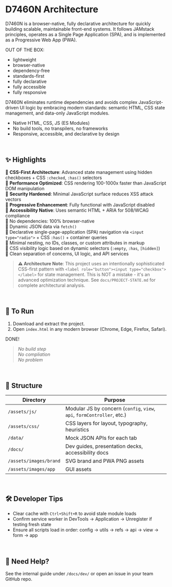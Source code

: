 # D7460N Architecture

D7460N is a browser-native, fully declarative architecture for quickly building scalable, maintainable front-end systems. It follows JAMstack principles, operates as a Single Page Application (SPA), and is implemented as a Progressive Web App (PWA).

OUT OF THE BOX:

- lightweight
- browser-native
- dependency-free
- standards-first
- fully declarative
- fully accessible
- fully responsive 

D7460N eliminates runtime dependencies and avoids complex JavaScript-driven UI logic by embracing modern standards: semantic HTML, CSS state management, and data-only JavaScript modules.

- Native HTML, CSS, JS (ES Modules)
- No build tools, no transpilers, no frameworks
- Responsive, accessible, and declarative by design

<br>

## ✨ Highlights

🔹 **CSS-First Architecture**: Advanced state management using hidden checkboxes + CSS `:checked`, `:has()` selectors<br>
🔹 **Performance Optimized**: CSS rendering 100-1000x faster than JavaScript DOM manipulation<br>
🔹 **Security Hardened**: Minimal JavaScript surface reduces XSS attack vectors<br>
🔹 **Progressive Enhancement**: Fully functional with JavaScript disabled<br>
🔹 **Accessibility Native**: Uses semantic HTML + ARIA for 508/WCAG compliance<br>
🔹 No dependencies: 100% browser-native<br>
🔹 Dynamic JSON data via `fetch()`<br>
🔹 Declarative single-page-application (SPA) navigation via `<input type="radio">` + CSS `:has()` + container queries<br>
🔹 Minimal nesting, no IDs, classes, or custom attributes in markup<br>
🔹 CSS visibility logic based on dynamic selectors (`:empty`, `:has`, `[hidden]`)<br>
🔹 Clean separation of concerns, UI logic, and API services

> **⚠️ Architecture Note**: This project uses an intentionally sophisticated CSS-first pattern with `<label role="button"><input type="checkbox"></label>` for state management. This is NOT a mistake - it's an advanced optimization technique. See `docs/PROJECT-STATE.md` for complete architectural analysis.

<br>

## 🚀 To Run

1. Download and extract the project.
2. Open `index.html` in any modern browser (Chrome, Edge, Firefox, Safari).

DONE!

> _No build step<br>
> No compliation<br>
> No problem_

<br>

## 📂 Structure

| Directory              | Purpose                                                                 |
| ---------------------- | ----------------------------------------------------------------------- |
| `/assets/js/`          | Modular JS by concern (`config`, `view`, `api`, `formController`, etc.) |
| `/assets/css/`         | CSS layers for layout, typography, heuristics                           |
| `/data/`               | Mock JSON APIs for each tab                                             |
| `/docs/`               | Dev guides, presentation decks, accessibility docs                      |
| `/assets/images/brand` | SVG brand and PWA PNG assets                                            |
| `/assets/images/app`   | GUI assets                                                              |

<br>

## 🛠️ Developer Tips

- Clear cache with `Ctrl+Shift+R` to avoid stale module loads
- Confirm service worker in DevTools → Application → Unregister if testing fresh state
- Ensure all scripts load in order: config → utils → refs → api → view → form → app

<br>

## 🙋 Need Help?

See the internal guide under `/docs/dev/` or open an issue in your team GitHub repo.
